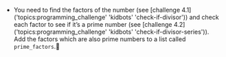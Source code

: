 -   You need to find the factors of the number (see [challenge 4.1]('topics:programming_challenge' 'kidbots' 'check-if-divisor')) and check each factor to see if it’s a prime number (see [challenge 4.2]('topics:programming_challenge' 'kidbots' 'check-if-divisor-series')).
    Add the factors which are also prime numbers to a list called `prime_factors`.
